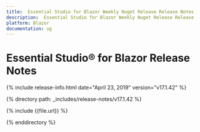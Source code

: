 ```yaml
---
title:  Essential Studio for Blazor Weekly Nuget Release Release Notes  
description:  Essential Studio for Blazor Weekly Nuget Release Release Notes  
platform: Blazor
documentation: ug
---
```


# Essential Studio&reg; for Blazor  Release Notes  

{% include release-info.html date="April 23, 2019"  version="v17.1.42" %} 

{% directory path: _includes/release-notes/v17.1.42 %}

{% include {{file.url}} %}

{% enddirectory %}

